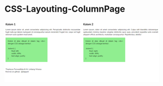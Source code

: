 # CSS-Layouting-ColumnPage
![alt text](https://github.com/dappsh/CSS-Layouting-ColumnPage/blob/master/2-Columns-Layout.png)
